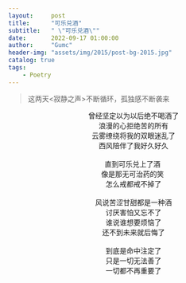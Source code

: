 ```yaml
---
layout:     post
title:      "可乐兑酒"
subtitle:   " \"可乐兑酒\""
date:       2022-09-17 01:00:00
author:     "Gumc"
header-img: "assets/img/2015/post-bg-2015.jpg"
catalog: true
tags:
    - Poetry
---
```

> 这两天<寂静之声>不断循环，孤独感不断袭来

<center>
曾经坚定以为以后绝不喝酒了­<br/>
浪漫的心拒绝苦的所有­<br/>
云雾缭绕将我的双眼迷乱了­<br/>
西风陪伴了我好久好久­<br/>
­<br/>
直到可乐兑上了酒 ­<br/>
像是那无可治药的笑 ­<br/>
怎么戒都戒不掉了­<br/>
­<br/>
风说苦涩甘甜都是一种酒­<br/>
讨厌害怕又忘不了­<br/>
谁说谁想要烦恼了­<br/>
还不到未来就后悔了­<br/>
<br/>
到底是命中注定了­<br/>
只是一切无法善了­<br/>
一切都不再重要了­<br/>
</center>
